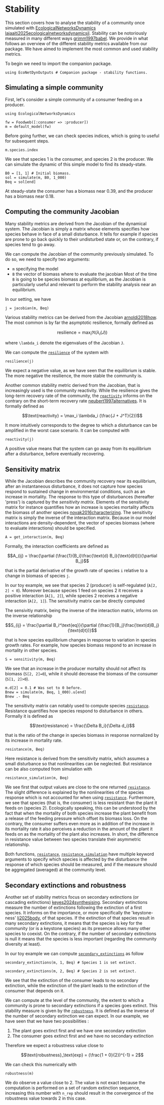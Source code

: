 # Stability

This section covers how to analyse the stability of a community once simulated
with [EcologicalNetworksDynamics](https://econetoolbox.github.io/EcologicalNetworksDynamics.jl/) [lajaaiti2025ecologicalnetworksdynamicsjl](@cite).
Stability can be notoriously measured in many different ways [grimm1997babel](@cite).
We provide in what follows an overview of the different stability metrics
available from our package.
We have aimed to implement the most common and used stability metrics.

To begin we need to import the companion package.

```@example econetd
using EcoNetDynOutputs # Companion package - stability functions.
```

## Simulating a simple community

First, let's consider a simple community of a consumer feeding on a producer.

```@example econetd
using EcologicalNetworksDynamics

fw = Foodweb([:consumer => :producer])
m = default_model(fw)
```

Before going further, we can check species indices, which is going to
useful for subsequent steps.

```@example econetd
m.species.index
```

We see that species 1 is the consumer, and species 2 is the producer.
We can simulate the dynamic of this simple model to find its steady-state.

```@example econetd
B0 = [1, 1] # Initial biomass.
sol = simulate(m, B0, 1_000)
Beq = sol[end]
```

At steady-state the consumer has a biomass near 0.39,
and the producer has a biomass near 0.18.

## Computing the community Jacobian

Many stability metrics are derived from the Jacobian of the dynamical system.
The Jacobian is simply a matrix whose elements specifies how species behave in face
of a small disturbance.
It tells for example if species are prone to go back quickly to their undisturbed state
or, on the contrary, if species tend to go away.

We can compute the Jacobian of the community previously simulated.
To do so, we need to specify two arguments:
- `m` specifying the model
- `B` the vector of biomass where to evaluate the jacobian
Most of the time `B` is going to be species biomass at equilibrium,
as the Jacobian is particularly useful and relevant to perform
the stability analysis near an equilibrium.

In our setting, we have

```@example econetd
j = jacobian(m, Beq)
```


Various stability metrics can be derived from the Jacobian [arnoldi2018how](@cite).
The most common is by far the asymptotic resilience, formally defined as

```math
\text{resilience} = \max_i \Re(\lambda_i(J))
```


where ``\lambda_i`` denote the eigenvalues of the Jacobian ``J``.


We can compute the [`resilience`](@ref) of the system with

```@example econetd
resilience(j)
```

We expect a negative value, as we have seen that the equilibrium is stable.
The more negative the resilience, the more stable the community is.

Another common stability metric derived from the Jacobian, that is
increasingly used is the community reactivity.
While the resilience gives the long-term recovery rate of the community,
the [`reactivity`](@ref) informs on the contrary on the short-term recovery rate [neubert1997alternatives](@cite).
It is formally defined as

```math
\text{reactivity} = \max_i \lambda_i (\frac{J + J^T}{2})
```

It more intuitively corresponds to the degree to which a disturbance can be amplified in the worst case scenario. It can be computed with

```@example econetd
reactivity(j)
```

A positive value means that the system can go away from its equilibrium after a
disturbance, before eventually recovering.

## Sensitivity matrix

While the Jacobian describes the community recovery near its equilibrium,
after an instantaneous disturbance, it does not capture
how species respond to sustained change in environmental conditions,
such as an increase in mortality.
The response to this type of disturbances (hereafter 'press') is captured by the
*sensitivity matrix*.
Elements of the sensitivity matrix for instance quantifies
how an increase is species mortality
affects the biomass of another species [novak2016characterizing](@cite).
The sensitivity matrix is simply the inverse of the interaction matrix.
Because in our model interactions are density-dependent,
the vector of species biomass (where to evaluate interactions)
should be specified.

```@example econetd
A = get_interaction(m, Beq)
```

Formally, the interaction coefficients are defined as

```math
A_{ij} = \frac{\partial (\frac{1}{B_i}\frac{\text{d} B_i}{\text{d}t})}{\partial B_j}
```

that is the partial derivative of the growth rate of species ``i``
relative to a change in biomass of species ``j``.

In our toy example, we see that species 2 (producer)
is self-regulated (`A[2, 2] < 0`).
Moreover because species 1 feed on species 2
it receives a positive interaction (`A[1, 2]`),
while species 2 receives a negative interaction (`A[2, 1]`).
The sensitivity matrix can be directly computed

The sensivitiy matrix, being the inverse of the interaction matrix,
informs on the inverse relationship

```math
S_{ij} = \frac{\partial B_i^\text{eq}}{\partial (\frac{1}{B_j}\frac{\text{d}B_j}{\text{d}t})}
```

that is how species equilibrium changes in response to variation in species growth rates. For example, how species biomass respond to an increase in mortality
in other species.


```@example econetd
S = sensitivity(m, Beq)
```

We see that an increase in the producer mortality
should not affect its biomass (`S[2, 2]=0`),
while it should decrease the biomass of the consumer (`S[1, 2]>0`).

```@example econetd
m.d[2] = 0.1 # Was set to 0 before.
Bnew = simulate(m, Beq, 1_000).u[end]
Bnew .- Beq
```

The sensitivity matrix can notably used to compute species [`resistance`](@ref).
Resistance quantifies how species respond to disturbance in others.
Formally it is defined as

```math
\text{resistance} = \frac{\Delta B_i}{\Delta d_i}
```

that is the ratio of the change in species biomass in response normalized
by its increase in mortality rate.

```@example econetd
resistance(m, Beq)
```

Here resistance is derived from the sensitivity matrix, which assumes a small disturbance so that nonlinearities can be neglected.
But resistance can be also computed from simulation with

```@example econetd
resistance_simulation(m, Beq)
```

We see first that output values are close to the one returned [`resistance`](@ref).
The slight difference is explained by the nonlinearities of the species response
which is not accounted for when using [`resistance`](@ref).
Furthermore, we see that species (that is, the consumer) is less resistant
than the plant it feeds on (species 2).
Ecologically speaking, this can be understood by the fact that
when the mortality of both species increase
the plant benefit from a release of the feeding pressure
which offset its biomass loss.
On the contrary, the consumer
suffers even more as in addition of the increase in its mortality rate
it also perceives a reduction in the amount of the plant it feeds on
as the mortality of the plant also increases.
In short, the difference in resistance value between two species translate their asymmetric relationship.


Both functions, [`resistance`](@ref), [`resistance_simulation`](@ref)
have multiple keyword arguments to specify which species is affected by the disturbance
the response of which species should be measured, and if the measure
should be aggregated (averaged) at the community level.

## Secondary extinctions and robustness

Another set of stability metrics focus on secondary extinctions (or cascading extinctions) [keyes2024synthesising](@cite).
Secondary extinctions measure the number of extinctions
following the extinction of a first species.
It informs on the importance, or more specifically the 'keystone-ness' [li2025body](@cite), of that species.
If the extinction of that species result in many secondary extinctions,
it means that the species is key for the community (or is a keystone species)
as its presence allows many other species to coexist.
On the contrary, if the number of secondary extinctions is null it means
that the species is less important (regarding the community diversity at least).

In our toy example we can compute [`secondary_extinctions`](@ref)
as follow

```@example econetd
secondary_extinctions(m, 1, Beq) # Species 1 is set extinct.
```

```@example econetd
secondary_extinctions(m, 2, Beq) # Species 2 is set extinct.
```

We see that the extinction of the consumer leads to no secondary extinction,
while the extinction of the plant leads to the extinction of the consumer
that depends on it.

We can compute at the level of the community, the extent to which a community
is prone to secondary extinctions if a species goes extinct.
This stability measure is given by the [`robustness`](@ref).
It is defined as the inverse of the number of secondary extinction we can expect.
In our example, we have seen that we have two possibilities : 

1. The plant goes extinct first and we have one secondary extinction
2. The consumer goes extinct first and we have no secondary extinction

Therefore we expect a robustness value close to 

```math
\text{robustness}_\text{exp} = (\frac{1 + 0}{2})^{-1} = 2
```

We can check this numerically with

```@example econetd
robustness(m)
```

We do observe a value close to 2. The value is not exact because the
computation is performed on a set of random extinction sequence,
increasing this number with `n_rep` should result in the convergence
of the robustness value towards 2 in this case.
